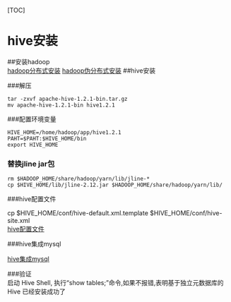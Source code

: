 [TOC]

# hive安装  

##安装hadoop  
[hadoop分布式安装](../01.hadoop/04.hadoop分布式安装.md)
[hadoop伪分布式安装](../01.hadoop/02.hadoop伪分布式安装.md)
##hive安装  

###解压  
	
	tar -zxvf apache-hive-1.2.1-bin.tar.gz  
	mv apache-hive-1.2.1-bin hive1.2.1

###配置环境变量

	HIVE_HOME=/home/hadoop/app/hive1.2.1
	PAHT=$PAHT:$HIVE_HOME/bin
	export HIVE_HOME

### 替换jline jar包
	
	rm $HADOOP_HOME/share/hadoop/yarn/lib/jline-*
	cp $HIVE_HOME/lib/jline-2.12.jar $HADOOP_HOME/share/hadoop/yarn/lib/

###hive配置文件  

cp $HIVE_HOME/conf/hive-default.xml.template $HIVE_HOME/conf/hive-site.xml  
[hive配置文件](01.dir/hive配置文件/1.2.1/mysql/hive-site.xml)

###hive集成mysql

[hive集成mysql](02.hive集成mysql.md)

###验证  
启动 Hive Shell, 执行“show tables;”命令,如果不报错,表明基于独立元数据库的 Hive 已经安装成功了


